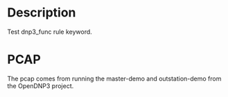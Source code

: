 # Description

Test dnp3_func rule keyword.

# PCAP

The pcap comes from running the master-demo and outstation-demo from
the OpenDNP3 project.
